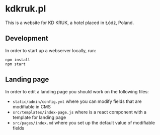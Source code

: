 # kdkruk.pl

This is a website for KD KRUK, a hotel placed in Łódź, Poland.

## Development

In order to start up a webserver locally, run:
```shell
npm install
npm start
```

## Landing page

In order to edit a landing page you should work on the following files:

- `static/admin/config.yml` where you can modify fields that are modifiable in CMS
- `src/templates/index-page.js` where is a react component with a template for landing page
- `src/pages/index.md` where you set up the default value of modifiable fields